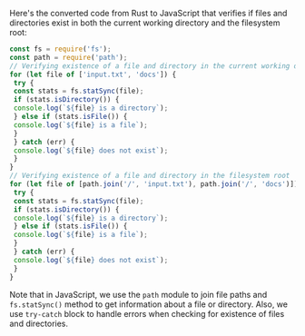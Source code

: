 Here's the converted code from Rust to JavaScript that verifies if files and directories exist in both the current working directory and the filesystem root:
```javascript
const fs = require('fs');
const path = require('path');
// Verifying existence of a file and directory in the current working directory
for (let file of ['input.txt', 'docs']) {
 try {
 const stats = fs.statSync(file);
 if (stats.isDirectory()) {
 console.log(`${file} is a directory`);
 } else if (stats.isFile()) {
 console.log(`${file} is a file`);
 }
 } catch (err) {
 console.log(`${file} does not exist`);
 }
}
// Verifying existence of a file and directory in the filesystem root
for (let file of [path.join('/', 'input.txt'), path.join('/', 'docs')]) {
 try {
 const stats = fs.statSync(file);
 if (stats.isDirectory()) {
 console.log(`${file} is a directory`);
 } else if (stats.isFile()) {
 console.log(`${file} is a file`);
 }
 } catch (err) {
 console.log(`${file} does not exist`);
 }
}
```
Note that in JavaScript, we use the `path` module to join file paths and `fs.statSync()` method to get information about a file or directory. Also, we use `try-catch` block to handle errors when checking for existence of files and directories.

